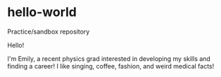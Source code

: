 # hello-world
Practice/sandbox repository

Hello!

I'm Emily, a recent physics grad interested in developing my skills and finding a career! 
I like singing, coffee, fashion, and weird medical facts!
